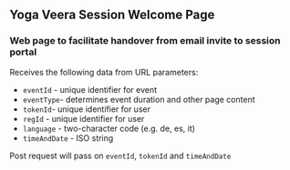 ## Yoga Veera Session Welcome Page
### Web page to facilitate handover from email invite to session portal

Receives the following data from URL parameters:
- `eventId` - unique identifier for event
- `eventType`- determines event duration and other page content
- `tokenId`- unique identifier for user
- `regId` - unique identifier for user
- `language` - two-character code (e.g. de, es, it)
- `timeAndDate` - ISO string

Post request will pass on `eventId`, `tokenId` and `timeAndDate`
